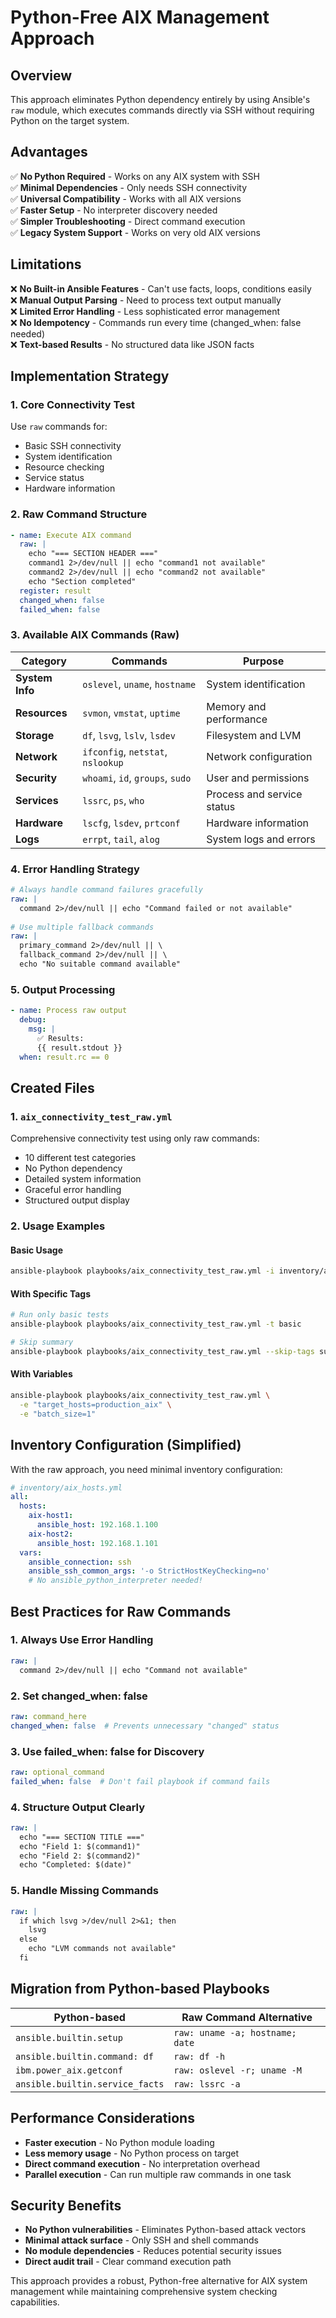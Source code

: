 # Python-Free AIX Management Approach

## Overview

This approach eliminates Python dependency entirely by using Ansible's `raw` module, which executes commands directly via SSH without requiring Python on the target system.

## Advantages

✅ **No Python Required** - Works on any AIX system with SSH  
✅ **Minimal Dependencies** - Only needs SSH connectivity  
✅ **Universal Compatibility** - Works with all AIX versions  
✅ **Faster Setup** - No interpreter discovery needed  
✅ **Simpler Troubleshooting** - Direct command execution  
✅ **Legacy System Support** - Works on very old AIX versions  

## Limitations

❌ **No Built-in Ansible Features** - Can't use facts, loops, conditions easily  
❌ **Manual Output Parsing** - Need to process text output manually  
❌ **Limited Error Handling** - Less sophisticated error management  
❌ **No Idempotency** - Commands run every time (changed_when: false needed)  
❌ **Text-based Results** - No structured data like JSON facts  

## Implementation Strategy

### 1. Core Connectivity Test
Use `raw` commands for:
- Basic SSH connectivity
- System identification  
- Resource checking
- Service status
- Hardware information

### 2. Raw Command Structure
```yaml
- name: Execute AIX command
  raw: |
    echo "=== SECTION HEADER ==="
    command1 2>/dev/null || echo "command1 not available"
    command2 2>/dev/null || echo "command2 not available"
    echo "Section completed"
  register: result
  changed_when: false
  failed_when: false
```

### 3. Available AIX Commands (Raw)

| Category | Commands | Purpose |
|----------|----------|---------|
| **System Info** | `oslevel`, `uname`, `hostname` | System identification |
| **Resources** | `svmon`, `vmstat`, `uptime` | Memory and performance |
| **Storage** | `df`, `lsvg`, `lslv`, `lsdev` | Filesystem and LVM |
| **Network** | `ifconfig`, `netstat`, `nslookup` | Network configuration |
| **Security** | `whoami`, `id`, `groups`, `sudo` | User and permissions |
| **Services** | `lssrc`, `ps`, `who` | Process and service status |
| **Hardware** | `lscfg`, `lsdev`, `prtconf` | Hardware information |
| **Logs** | `errpt`, `tail`, `alog` | System logs and errors |

### 4. Error Handling Strategy
```yaml
# Always handle command failures gracefully
raw: |
  command 2>/dev/null || echo "Command failed or not available"
  
# Use multiple fallback commands  
raw: |
  primary_command 2>/dev/null || \
  fallback_command 2>/dev/null || \
  echo "No suitable command available"
```

### 5. Output Processing
```yaml
- name: Process raw output
  debug:
    msg: |
      ✅ Results:
      {{ result.stdout }}
  when: result.rc == 0
```

## Created Files

### 1. `aix_connectivity_test_raw.yml`
Comprehensive connectivity test using only raw commands:
- 10 different test categories
- No Python dependency
- Detailed system information
- Graceful error handling
- Structured output display

### 2. Usage Examples

#### Basic Usage
```bash
ansible-playbook playbooks/aix_connectivity_test_raw.yml -i inventory/aix_hosts.yml
```

#### With Specific Tags
```bash
# Run only basic tests
ansible-playbook playbooks/aix_connectivity_test_raw.yml -t basic

# Skip summary  
ansible-playbook playbooks/aix_connectivity_test_raw.yml --skip-tags summary
```

#### With Variables
```bash
ansible-playbook playbooks/aix_connectivity_test_raw.yml \
  -e "target_hosts=production_aix" \
  -e "batch_size=1"
```

## Inventory Configuration (Simplified)

With the raw approach, you need minimal inventory configuration:

```yaml
# inventory/aix_hosts.yml
all:
  hosts:
    aix-host1:
      ansible_host: 192.168.1.100
    aix-host2:
      ansible_host: 192.168.1.101
  vars:
    ansible_connection: ssh
    ansible_ssh_common_args: '-o StrictHostKeyChecking=no'
    # No ansible_python_interpreter needed!
```

## Best Practices for Raw Commands

### 1. Always Use Error Handling
```yaml
raw: |
  command 2>/dev/null || echo "Command not available"
```

### 2. Set changed_when: false
```yaml
raw: command_here
changed_when: false  # Prevents unnecessary "changed" status
```

### 3. Use failed_when: false for Discovery
```yaml
raw: optional_command
failed_when: false  # Don't fail playbook if command fails
```

### 4. Structure Output Clearly
```yaml
raw: |
  echo "=== SECTION TITLE ==="
  echo "Field 1: $(command1)"
  echo "Field 2: $(command2)"
  echo "Completed: $(date)"
```

### 5. Handle Missing Commands
```yaml
raw: |
  if which lsvg >/dev/null 2>&1; then
    lsvg
  else
    echo "LVM commands not available"
  fi
```

## Migration from Python-based Playbooks

| Python-based | Raw Command Alternative |
|--------------|------------------------|
| `ansible.builtin.setup` | `raw: uname -a; hostname; date` |
| `ansible.builtin.command: df` | `raw: df -h` |
| `ibm.power_aix.getconf` | `raw: oslevel -r; uname -M` |
| `ansible.builtin.service_facts` | `raw: lssrc -a` |

## Performance Considerations

- **Faster execution** - No Python module loading
- **Less memory usage** - No Python process on target
- **Direct command execution** - No interpretation overhead
- **Parallel execution** - Can run multiple raw commands in one task

## Security Benefits

- **No Python vulnerabilities** - Eliminates Python-based attack vectors
- **Minimal attack surface** - Only SSH and shell commands
- **No module dependencies** - Reduces potential security issues
- **Direct audit trail** - Clear command execution path

This approach provides a robust, Python-free alternative for AIX system management while maintaining comprehensive system checking capabilities.